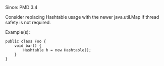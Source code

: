 Since: PMD 3.4

Consider replacing Hashtable usage with the newer java.util.Map if thread safety is not required.

Example(s):
```
public class Foo {
	void bar() {
		Hashtable h = new Hashtable();
	}
}
```
